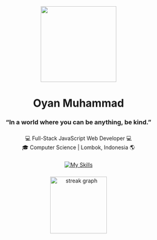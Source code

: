 <div align="center">
  <img height="200" src="https://i.ibb.co/fz8gr48d/tenor.gif"  />
</div>

###

<h1 align="center">Oyan Muhammad</h1>

###

<h3 align="center">“In a world where you can be anything, be kind.”</h3>

###

<p align="center">💻 Full-Stack JavaScript Web Developer 💻 <br>🎓 Computer Science | Lombok, Indonesia 🌎</p>

###

<div align="center">

<div align="center">

[![My Skills](https://skillicons.dev/icons?i=js,ts,figma,tailwind,vite,react,nextjs,alpinejs,nodejs,express,electron,vscode,webstorm,git,prisma,supabase,mongodb,mysql,cassandra,dynamodb,postgres,firebase,vercel,heroku,aws,azure,gcp,cloudflare&perline=7)](https://github.com/oyanmuhammad)

</div>

</div>

###

<div align="center">
  <img src="https://streak-stats.demolab.com?user=oyanmuhammad&locale=en&mode=daily&theme=nightowl&hide_border=false&border_radius=5&order=3" height="150" alt="streak graph"  />
</div>

###
